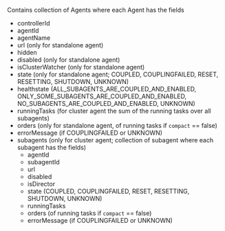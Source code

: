 Contains collection of Agents where each Agent has the fields
* controllerId
* agentId
* agentName
* url (only for standalone agent)
* hidden
* disabled (only for standalone agent)
* isClusterWatcher (only for standalone agent)
* state (only for standalone agent; COUPLED, COUPLINGFAILED, RESET, RESETTING, SHUTDOWN, UNKNOWN)
* healthstate (ALL\_SUBAGENTS\_ARE\_COUPLED\_AND\_ENABLED, ONLY\_SOME\_SUBAGENTS\_ARE\_COUPLED\_AND\_ENABLED, NO\_SUBAGENTS\_ARE\_COUPLED\_AND\_ENABLED, UNKNOWN)
* runningTasks (for cluster agent the sum of the running tasks over all subagents)
* orders (only for standalone agent, of running tasks if ``compact`` == false)
* errorMessage (if COUPLINGFAILED or UNKNOWN)
* subagents (only for cluster agent; collection of subagent where each subagent has the fields)
	* agentId
	* subagentId
	* url
	* disabled
	* isDirector
	* state (COUPLED, COUPLINGFAILED, RESET, RESETTING, SHUTDOWN, UNKNOWN)
	* runningTasks
	* orders (of running tasks if ``compact`` == false)
	* errorMessage (if COUPLINGFAILED or UNKNOWN)